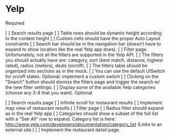 # Yelp
Required

[ ] Search results page
[ ] Table rows should be dynamic height according to the content height
[ ] Custom cells should have the proper Auto Layout constraints
[ ] Search bar should be in the navigation bar (doesn't have to expand to show location like the real Yelp app does).
[ ] Filter page. Unfortunately, not all the filters are supported in the Yelp API.
[ ] The filters you should actually have are: category, sort (best match, distance, highest rated), radius (meters), deals (on/off).
[ ] The filters table should be organized into sections as in the mock.
[ ] You can use the default UISwitch for on/off states. Optional: implement a custom switch
[ ] Clicking on the "Search" button should dismiss the filters page and trigger the search w/ the new filter settings.
[ ] Display some of the available Yelp categories (choose any 3-4 that you want).
Optional

[ ] Search results page
[ ] Infinite scroll for restaurant results
[ ] Implement map view of restaurant results
[ ] Filter page
[ ] Radius filter should expand as in the real Yelp app
[ ] Categories should show a subset of the full list with a "See All" row to expand. Category list is here: http://www.yelp.com/developers/documentation/category_list (Links to an external site.)
[ ] Implement the restaurant detail page.
